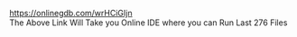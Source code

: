 https://onlinegdb.com/wrHCiGIjn
<br>
The Above Link Will Take you Online IDE where you can Run Last 276 Files

